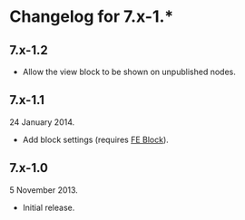 Changelog for 7.x-1.*
=====================

7.x-1.2
-------

* Allow the view block to be shown on unpublished nodes.

7.x-1.1
-------

24 January 2014.

* Add block settings (requires [FE Block](https://drupal.org/project/features_extra)).

7.x-1.0
-------

5 November 2013.

* Initial release.
